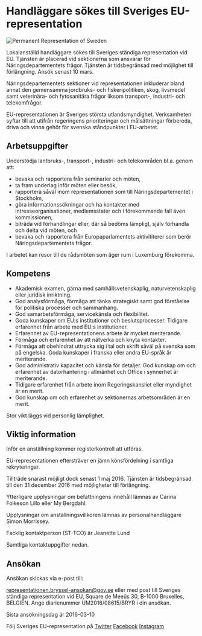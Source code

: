 # Handläggare sökes till Sveriges EU-representation

![Permanent Representation of Sweden](/globalassets/government/bilder/eu-representationen/specialbeskuren-2.jpg?width=150&quality=85)

Lokalanställd handläggare sökes till Sveriges ständiga representation vid EU. Tjänsten är placerad vid sektionerna som ansvarar för Näringsdepartementets frågor. Tjänsten är tidsbegränsad med möjlighet till förlängning. Ansök senast 10 mars.

Näringsdepartementets sektioner vid representationen inkluderar bland annat den gemensamma jordbruks- och fiskeripolitiken, skog, livsmedel samt veterinära- och fytosanitära frågor liksom transport-, industri- och telekomfrågor.

EU-representationen är Sveriges största utlandsmyndighet. Verksamheten syftar till att utifrån regeringens prioriteringar och målsättningar förbereda, driva och vinna gehör för svenska ståndpunkter i EU-arbetet.

## Arbetsuppgifter

Understödja lantbruks-, transport-, industri- och telekområden bl.a. genom att:

* bevaka och rapportera från seminarier och möten,
* ta fram underlag inför möten eller besök,
* rapportera såväl inom representationen som till Näringsdepartementet i Stockholm,
* göra informationssökningar och ha kontakter med intresseorganisationer, medlemsstater och i förekommande fall även kommissionen,
* biträda vid förhandlingar eller, där så bedöms lämpligt, själv förhandla och delta vid möten, och
* bevaka och rapportera från Europaparlamentets aktivititerer som berör Näringsdepartementets frågor.

I arbetet kan resor till de rådsmöten som äger rum i Luxemburg förekomma.

## Kompetens

* Akademisk examen, gärna med samhällsvetenskaplig, naturvetenskaplig eller juridisk inriktning.
* God analysförmåga, förmåga att tänka strategiskt samt god förstå­else för politiska processer och sammanhang.
* God samarbetsförmåga, servicekänsla och flexibilitet.
* Goda kunskaper om EU:s institutioner och beslutsprocesser. Tidigare erfarenhet från arbete med EU:s institutioner.
* Erfarenhet av EU-representationens arbete är mycket meriterande.
* Förmåga och erfarenhet av att nätverka och knyta kontakter.
* Förmåga att obehindrat uttrycka sig i tal och skrift såväl på svenska som på engelska. Goda kunskaper i franska eller andra EU-språk är meriterande.
* God administrativ kapacitet och känsla för detaljer. God kunskap om och erfarenhet av datorhantering i allmänhet och Office i synnerhet är meriterande.
* Tidigare erfarenhet från arbete inom Regeringskansliet eller myndighet är en merit.
* God kunskap om och erfarenhet av sektionernas arbetsområden är en merit.

Stor vikt läggs vid personlig lämplighet.

## Viktig information

Inför en anställning kommer registerkontroll att utföras.

EU-representationen eftersträver en jämn könsfördelning i samtliga rekryteringar.

Tillträde snarast möjligt dock senast 1 maj 2016. Tjänsten är tidsbegränsad till den 31 december 2016 med möjligheter till förlängning.

Ytterligare upplysningar om befattningens innehåll lämnas av
Carina Folkeson Lillo eller My Bergdahl.

Upplysningar om anställningsvillkoren lämnas av personalhandläggare Simon Morrissey.

Facklig kontaktperson (ST-TCO) är Jeanette Lund

Samtliga kontaktuppgifter nedan.

## Ansökan

Ansökan skickas via e-post till:

representationen.bryssel-ansokan@gov.se eller med post till Sveriges ständiga representation vid EU, Square de Meeûs 30, B-1000 Bruxelles, BELGIEN. Ange diarienummer UM2016/08615/BRYR i din ansökan.

Sista ansökningsdag är 2016-03-10

Följ Sveriges EU-representation på
[Twitter](https://twitter.com/swedeninEU/ "Twitter")
[Facebook](https://www.facebook.com/PermanentRepresentationOfSwedenToTheEU/?ref=aymt_homepage_panel "Facebook")
[Instagram](https://www.instagram.com/swedenineu/ "Insta")

